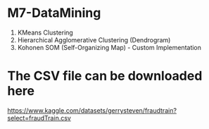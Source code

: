 # M7-DataMining
1. KMeans Clustering
2. Hierarchical Agglomerative Clustering (Dendrogram)
3. Kohonen SOM (Self-Organizing Map) - Custom Implementation

# The CSV file can be downloaded here 
https://www.kaggle.com/datasets/gerrysteven/fraudtrain?select=fraudTrain.csv
